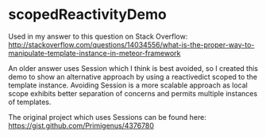 # scopedReactivityDemo

Used in my answer to this question on Stack Overflow:
http://stackoverflow.com/questions/14034556/what-is-the-proper-way-to-manipulate-template-instance-in-meteor-framework

An older answer uses Session which I think is best avoided, so I created this demo to show an alternative approach by using a reactivedict scoped to the template instance.
Avoiding Session is a more scalable approach as local scope exhibits better separation of concerns and permits multiple instances of templates.

The original project which uses Sessions can be found here:
https://gist.github.com/Primigenus/4376780
